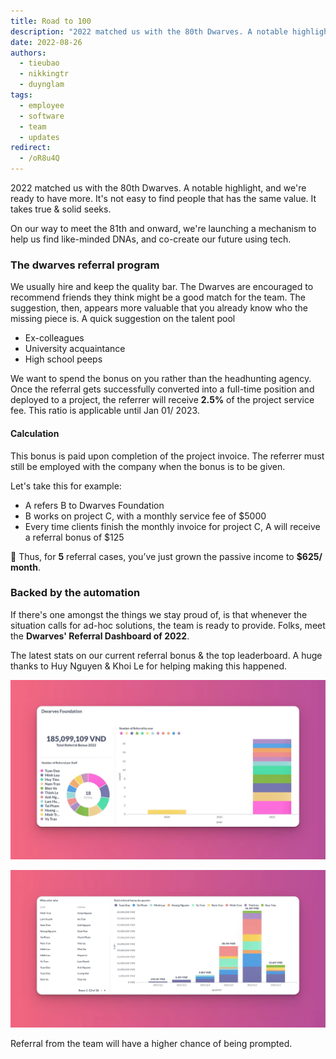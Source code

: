 ```yaml
---
title: Road to 100
description: "2022 matched us with the 80th Dwarves. A notable highlight, and we're ready to have more. It's not easy to find people that has the same value. It takes true & solid seeks."
date: 2022-08-26
authors:
  - tieubao
  - nikkingtr
  - duynglam
tags:
  - employee
  - software
  - team
  - updates
redirect:
  - /oR8u4Q
---
```


2022 matched us with the 80th Dwarves. A notable highlight, and we're ready to have more. It's not easy to find people that has the same value. It takes true & solid seeks.

On our way to meet the 81th and onward, we're launching a mechanism to help us find like-minded DNAs, and co-create our future using tech.

### The dwarves referral program

We usually hire and keep the quality bar. The Dwarves are encouraged to recommend friends they think might be a good match for the team. The suggestion, then, appears more valuable that you already know who the missing piece is. A quick suggestion on the talent pool

- Ex-colleagues
- University acquaintance
- High school peeps

We want to spend the bonus on you rather than the headhunting agency. Once the referral gets successfully converted into a full-time position and deployed to a project, the referrer will receive **2.5%** of the project service fee. This ratio is applicable until Jan 01/ 2023.

#### Calculation

This bonus is paid upon completion of the project invoice. The referrer must still be employed with the company when the bonus is to be given.

Let's take this for example:

- A refers B to Dwarves Foundation
- B works on project C, with a monthly service fee of $5000
- Every time clients finish the monthly invoice for project C, A will receive a referral bonus of $125

📍 Thus, for **5** referral cases, you’ve just grown the passive income to **$625/ month**.

### Backed by the automation

If there's one amongst the things we stay proud of, is that whenever the situation calls for ad-hoc solutions, the team is ready to provide. Folks, meet the **Dwarves' Referral Dashboard of 2022**.

The latest stats on our current referral bonus & the top leaderboard. A huge thanks to Huy Nguyen & Khoi Le for helping making this happened.

![](assets/road-to-100_95d0da92d70d9f9296c5f6272250ad6f_md5.webp)

![](assets/road-to-100_8a7a01a12a0d02bfbc4ea9dc305d68e1_md5.webp)

Referral from the team will have a higher chance of being prompted.
